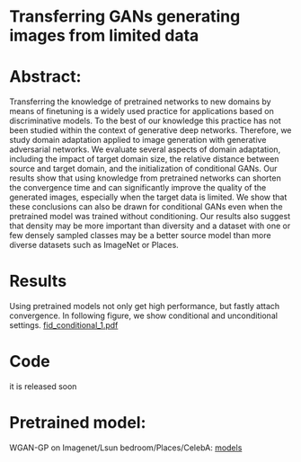 # Transferring GANs generating images from limited data
# Abstract: 
Transferring the knowledge of pretrained networks to new domains by means of finetuning is a widely used practice for applications based on discriminative models. To the best of our knowledge this practice has not been studied within the context of generative deep networks. Therefore, we study domain adaptation applied to image generation with generative adversarial networks. We evaluate several aspects of domain adaptation, including the impact of target domain size, the relative distance between source and target domain, and the initialization of conditional GANs. Our results show that using knowledge from pretrained networks can shorten the convergence time and can significantly improve the quality of the generated images, especially when the target data is limited. We show that these conclusions can also be drawn for conditional GANs even when the pretrained model was trained without conditioning. Our results also suggest that density may be more important than diversity and a dataset with one or few densely sampled classes may be a better source model than more diverse datasets such as ImageNet or Places.
# Results 
Using pretrained models not only get high performance, but fastly attach convergence. In following figure, we show conditional and unconditional settings.
[fid_conditional_1.pdf](https://github.com/yaxingwang/Transferring-GANs/files/2067537/fid_conditional_1.pdf)



# Code
it is released soon
# Pretrained model:
WGAN-GP on Imagenet/Lsun bedroom/Places/CelebA: [models](https://drive.google.com/drive/folders/1v-BY_hvT61KlWewD_wRdY1h4u3Pm3ib7)


